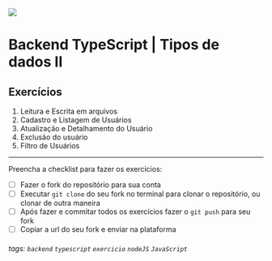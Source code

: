 ![](https://i.imgur.com/xG74tOh.png)

# Backend TypeScript | Tipos de dados II

## Exercícios

1. Leitura e Escrita em arquivos
2. Cadastro e Listagem de Usuários
3. Atualização e Detalhamento do Usuário
4. Exclusão do usuário
5. Filtro de Usuários

---

Preencha a checklist para fazer os exercícios:

-   [ ] Fazer o fork do repositório para sua conta
-   [ ] Executar `git clone` do seu fork no terminal para clonar o repositório, ou clonar de outra maneira
-   [ ] Após fazer e commitar todos os exercícios fazer o `git push` para seu fork
-   [ ] Copiar a url do seu fork e enviar na plataforma

###### tags: `backend` `typescript` `exercicio` `nodeJS` `JavaScript`